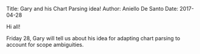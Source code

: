 Title: Gary and his Chart Parsing idea!
Author: Aniello De Santo
Date: 2017-04-28

Hi all!

Friday 28, Gary will tell us about his idea for adapting chart parsing to account for scope ambiguities.